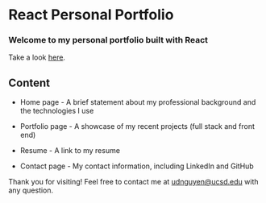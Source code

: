 # React Personal Portfolio 

### Welcome to my personal portfolio built with React

Take a look [here]().

## Content

* Home page - A brief statement about my professional background and the technologies I use

* Portfolio page - A showcase of my recent projects (full stack and front end)

* Resume - A link to my resume

* Contact page - My contact information, including LinkedIn and GitHub

Thank you for visiting! Feel free to contact me at udnguyen@ucsd.edu with any question.
